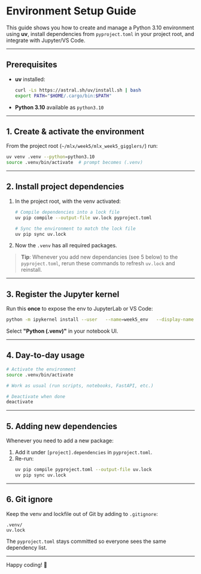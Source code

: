# Environment Setup Guide

This guide shows you how to create and manage a Python 3.10 environment using **uv**, install dependencies from `pyproject.toml` in your project root, and integrate with Jupyter/VS Code.

---

## Prerequisites

- **uv** installed:
  ```bash
  curl -Ls https://astral.sh/uv/install.sh | bash
  export PATH="$HOME/.cargo/bin:$PATH"
  ```
- **Python 3.10** available as `python3.10`

---

## 1. Create & activate the environment

From the project root (`~/mlx/week5/mlx_week5_gigglers/`) run:

```bash
uv venv .venv --python=python3.10
source .venv/bin/activate  # prompt becomes (.venv)
```

---

## 2. Install project dependencies

1. In the project root, with the venv activated:
   ```bash
   # Compile dependencies into a lock file
   uv pip compile --output-file uv.lock pyproject.toml

   # Sync the environment to match the lock file
   uv pip sync uv.lock
   ```
2. Now the `.venv` has all required packages.

> **Tip**: Whenever you add new dependancies (see 5 below) to the `pyproject.toml`, rerun these commands to refresh `uv.lock` and reinstall.

---

## 3. Register the Jupyter kernel

Run this **once** to expose the env to JupyterLab or VS Code:

```bash
python -m ipykernel install --user   --name=week5_env   --display-name "Python (.venv)"
```

Select **"Python (.venv)"** in your notebook UI.

---

## 4. Day-to-day usage

```bash
# Activate the environment
source .venv/bin/activate

# Work as usual (run scripts, notebooks, FastAPI, etc.)

# Deactivate when done
deactivate
```

---

## 5. Adding new dependencies

Whenever you need to add a new package:

1. Add it under `[project].dependencies` in `pyproject.toml`.
2. Re-run:
   ```bash
   uv pip compile pyproject.toml --output-file uv.lock
   uv pip sync uv.lock
   ```

---

## 6. Git ignore

Keep the venv and lockfile out of Git by adding to `.gitignore`:

```
.venv/
uv.lock
```

The `pyproject.toml` stays committed so everyone sees the same dependency list.

---

Happy coding! 🚀
